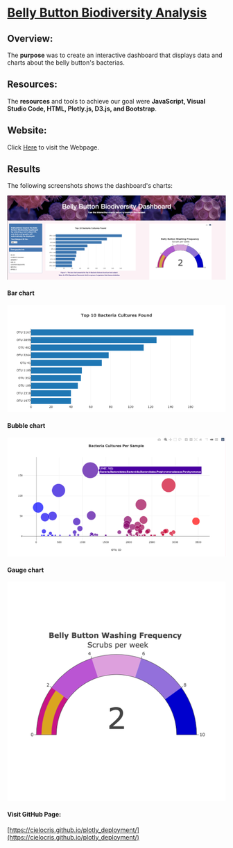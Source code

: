 # [Belly Button Biodiversity Analysis](https://cielocris.github.io/plotly_deployment/)

## Overview:
The **purpose** was to create an interactive dashboard that displays data and charts about the belly button's bacterias.

## Resources:
The **resources** and tools to achieve our goal were **JavaScript, Visual Studio Code, HTML, Plotly.js, D3.js, and Bootstrap**.

## Website:
Click [Here](https://cielocris.github.io/plotly_deployment/) to visit the Webpage.

## Results
The following screenshots shows the dashboard's charts:

![Alt text](/Resources/dashboard.png "imagen1")

#### Bar chart
![Alt text](/Resources/bar.png "imagen2")

#### Bubble chart
![Alt text](/Resources/bubble.png "imagen3")

#### Gauge chart
![Alt text](/Resources/gauge.png "imagen4")

#### Visit GitHub Page:
[https://cielocris.github.io/plotly_deployment/](https://cielocris.github.io/plotly_deployment/)



